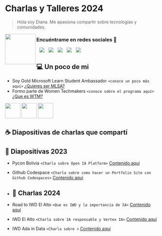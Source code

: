 # Charlas y Talleres 2024

> Hola soy Diana. Me apasiona compartir sobre tecnologías y comunidades.

<p align="left" width="100">
    <img align="left" width="100" src="https://pbs.twimg.com/profile_images/1734624625483722752/4lpd96uE_400x400.jpg"/>
 </p>
 
<h3 align="left" > Encuéntrame en redes sociales 🎁 </h3>

<p align="center">

 <div align="left"  class="icons-social" style="margin-left: 10px;">
        <a style="margin-left: 10px;"  target="_blank" href="https:/www.linkedin.com/in/dianacalizaya/">
			<img src="https://img.icons8.com/doodle/40/000000/linkedin--v2.png"></a>
        <a style="margin-left: 10px;" target="_blank" href="https:/github.com/dianacalizaya/">
		<img src="https://img.icons8.com/doodle/40/000000/github--v1.png"></a>
        <a style="margin-left: 10px;" target="_blank" href="https://www.instagram.com/calizaya.diana/">
			<img src="https://img.icons8.com/doodle/40/000000/instagram-new--v2.png"></a>
		<a style="margin-left: 10px;" target="_blank" href="https:/twitter.com/dianacalizaya_">
			<img src="https://img.icons8.com/doodle/1x/twitter-squared--v2.png" ></a>
		<a style="margin-left: 10px;" target="_blank" href="https:/youtube.com/@diana.calizaya?si=BL0sSH2aIijE9WGg">
				<img src="https://img.icons8.com/doodle/1x/youtube--v2.png" ></a>
		</a>
      </div>
</p>

##  💻 Un poco de mi

- Soy Gold Microsoft Learn Student Ambassador `<conoce un poco más aquí>` [¿Quieres ser MLSA?](https://www.tiktok.com/@diana.calizaya/video/7304772792841456902?is_from_webapp=1&sender_device=pc&web_id=7313691718099453446)
- Formo parte de Women Techmakers `<conoce sobre el programa aquí>` [¿Que es WTM?](https://www.tiktok.com/@diana.calizaya/video/7322192355522530565?is_from_webapp=1&sender_device=pc&web_id=7324845610451469830)


 <a href="https://gdg.community.dev/gdg-la-paz/?wt.mc_id=studentamb_109888" title="GDG"><img width="50" src="https://user-images.githubusercontent.com/96246255/213929634-719d53ce-9d51-48b1-82e6-496ded7cd41d.png" /></a>
 <a href="https://www.womentechmakers.com/ambassadors/profiles/628b4a78503f832680706ebb/diana_calizaya?wt.mc_id=studentamb_109888" title="WTM"><img width="50" src="https://user-images.githubusercontent.com/96246255/213929720-c052883e-732b-4d61-baf5-2101235edf52.png" /></a>
 <a href="https://studentambassadors.microsoft.com/en-US/studentambassadors/profile/356baacf-10c8-4e6a-8ec9-5b607b7c9f40/?wt.mc_id=studentamb_109888" title="MLSA"><img width="50" src="https://mvp.microsoft.com/Assets/Badge/LevelGold.png" /></a>

## ☕ Diapositivas de charlas que compartí


##  🦋 Diapositivas 2023
- Pycon Bolivia `<Charla sobre Open IA Platform>` [Contenido aquí](https://github.com/dianacalizaya/charlas2024/blob/main/Pycon%20Bolivia%202023.pdf)
- Github Codespace `<Charla sobre como hacer un Portfolio Site con Github Codespaces>` [Contenido aquí](https://github.com/dianacalizaya/charlas2024/blob/main/Github%20Codespaces%20Portfolio.pdf)

- ##  🦋 Charlas 2024
- Road to IWD El Alto `<Que es IWD y la importancia de IA>` [Contenido aquí](https://github.com/dianacalizaya/charlas2024/blob/main/Impact%20the%20future%20con%20IA%20%20.pdf)
- IWD El Alto `<Charla sobre IA responsable y Vertex IA>` [Contenido aquí]()
- IWD Ada in Data `<Charla sobre >` [Contenido aquí]()


